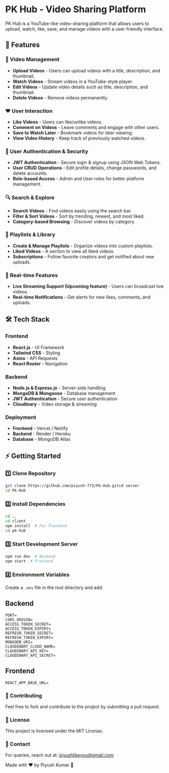 # PK Hub - Video Sharing Platform

PK Hub is a YouTube-like video-sharing platform that allows users to upload, watch, like, save, and manage videos with a user-friendly interface.

## 🚀 Features

### 🎥 Video Management
- **Upload Videos** - Users can upload videos with a title, description, and thumbnail.
- **Watch Videos** - Stream videos in a YouTube-style player.
- **Edit Videos** - Update video details such as title, description, and thumbnail.
- **Delete Videos** - Remove videos permanently.

### ❤️ User Interaction
- **Like Videos** - Users can like/unlike videos.
- **Comment on Videos** - Leave comments and engage with other users.
- **Save to Watch Later** - Bookmark videos for later viewing.
- **View Video History** - Keep track of previously watched videos.

### 🔐 User Authentication & Security
- **JWT Authentication** - Secure login & signup using JSON Web Tokens.
- **User CRUD Operations** - Edit profile details, change passwords, and delete accounts.
- **Role-based Access** - Admin and User roles for better platform management.

### 🔍 Search & Explore
- **Search Videos** - Find videos easily using the search bar.
- **Filter & Sort Videos** - Sort by trending, newest, and most liked.
- **Category-based Browsing** - Discover videos by category.

### 📂 Playlists & Library
- **Create & Manage Playlists** - Organize videos into custom playlists.
- **Liked Videos** - A section to view all liked videos.
- **Subscriptions** - Follow favorite creators and get notified about new uploads.

### 📡 Real-time Features
- **Live Streaming Support (Upcoming feature)** - Users can broadcast live videos.
- **Real-time Notifications** - Get alerts for new likes, comments, and uploads.

## 🛠️ Tech Stack

### Frontend
- **React.js** - UI Framework
- **Tailwind CSS** - Styling
- **Axios** - API Requests
- **React Router** - Navigation

### Backend
- **Node.js & Express.js** - Server-side handling
- **MongoDB & Mongoose** - Database management
- **JWT Authentication** - Secure user authentication
- **Cloudinary** - Video storage & streaming

### Deployment
- **Frontend** - Vercel / Netlify
- **Backend** - Render / Heroku
- **Database** - MongoDB Atlas

## ⚡ Getting Started

### 1️⃣ Clone Repository
```sh
git clone https://github.com/piyush-773/Pk-Hub.gitcd server
cd Pk-Hub
```

### 2️⃣ Install Dependencies
```sh
cd ..
cd client
npm install  # For Frontend
cd pk-hub
```

### 3️⃣ Start Development Server
```sh
npm run dev  # Backend
npm start  # Frontend
```

### 4️⃣ Environment Variables
Create a `.env` file in the root directory and add:
## Backend
```.env
PORT=
CORS_ORIGIN=
ACCESS_TOKEN_SECRET=
ACCESS_TOKEN_EXPIRY=
REFRESH_TOKEN_SECRET=
REFRESH_TOKEN_EXPIRY=
MONGODB_URI=
CLOUDINARY_CLOUD_NAME=
CLOUDINARY_API_KEY=
CLOUDINARY_API_SECRET=
```

## Frontend
```.env
REACT_APP_BASE_URL=
```
### 🙌 Contributing
Feel free to fork and contribute to the project by submitting a pull request.

### 📝 License
This project is licensed under the MIT License.

### 📧 Contact
For queries, reach out at: piyushlikeyou@gmail.com

Made with ❤️ by Piyush Kumar 🚀
